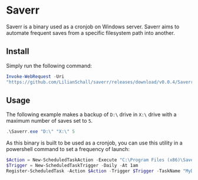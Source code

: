 # Saverr

Saverr is a binary used as a cronjob on Windows server.
Saverr aims to automate frequent saves from a specific filesystem path into
another.

## Install

Simply run the following command:

```powershell
Invoke-WebRequest -Uri
"https://github.com/LilianSchall/saverr/releases/download/v0.0.4/Saverr.exe" -OutFile Saverr.exe
```

## Usage

The following example makes a backup of `D:\` drive in `X:\` drive with a
maximum number of saves set to `5`.

```powershell
.\Saverr.exe "D:\" "X:\" 5
```

As this binary is built to be used as a cronjob, you can use this utility in a
powershell command to set a frequency of launch:

```powershell
$Action = New-ScheduledTaskAction -Execute "C:\Program Files (x86)\Saverr\Saverr.exe" -Argument "D:\" -Argument "X:\" -Argument "5"
$Trigger = New-ScheduledTaskTrigger -Daily -At 1am
Register-ScheduledTask -Action $Action -Trigger $Trigger -TaskName "MyDailyJob" -Description "Runs backup service every day at 1AM"
```
